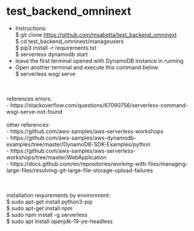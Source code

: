 # test_backend_omninext
- Instructions: <br />
$ git clone https://github.com/msabetta/test_backend_omninext <br />
$ cd test_backend_omninext/manageusers <br />
$ pip3 install -r requirements.txt <br />
$ serverless dynamodb start <br />
- leave the first terminal opened with DynamoDB instance in running <br />
- Open another terminal and execute this command below: <br />
$ serverless wsgi serve <br />
<br />
<br />
references errors: <br />
- https://stackoverflow.com/questions/67090756/serverless-command-wsgi-serve-not-found <br />
<br />
other references:<br />
- https://github.com/aws-samples/aws-serverless-workshops <br />
- https://github.com/aws-samples/aws-dynamodb-examples/tree/master/DynamoDB-SDK-Examples/python <br />
- https://github.com/aws-samples/aws-serverless-workshops/tree/master/WebApplication <br />
- https://docs.github.com/en/repositories/working-with-files/managing-large-files/resolving-git-large-file-storage-upload-failures <br />
<br />
<br />

installation requirements by environment: <br />
$ sudo apt-get install python3-pip <br />
$ sudo apt-get install npm <br />
$ sudo npm install -g serverless <br />
$ sudo apt install openjdk-19-jre-headless <br />

